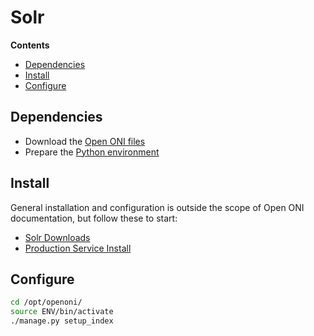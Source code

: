# Solr

**Contents**

- [Dependencies](#dependencies)
- [Install](#install)
- [Configure](#configure)

## Dependencies
- Download the [Open ONI files](/docs/install/centos/README.md#open-oni-files)
- Prepare the [Python environment](/docs/install/centos/README.md#python-environment)

## Install

General installation and configuration is outside the scope of Open ONI
documentation, but follow these to start:
- [Solr Downloads](https://solr.apache.org/downloads.html)
- [Production Service
  Install](https://solr.apache.org/guide/solr/latest/deployment-guide/taking-solr-to-production.html)

## Configure
```bash
cd /opt/openoni/
source ENV/bin/activate
./manage.py setup_index
```
